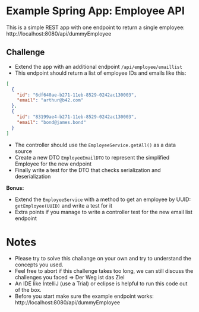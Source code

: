 # Example Spring App: Employee API

This is a simple REST app with one endpoint to return a single employee: http://localhost:8080/api/dummyEmployee

## Challenge

- Extend the app with an additional endpoint `/api/employee/emaillist`
- This endpoint should return a list of employee IDs and emails like this:
```JSON
[
  {
    "id": "6df640ae-b271-11eb-8529-0242ac130003",
    "email": "arthur@b42.com"
  },
  {
    "id": "83199ae4-b271-11eb-8529-0242ac130003",
    "email": "bond@james.bond"
  }
]
```
- The controller should use the `EmployeeService.getAll()` as a data source
- Create a new DTO `EmployeeEmailDTO` to represent the simplified Employee for the new endpoint
- Finally write a test for the DTO that checks serialization and deserialization

**Bonus:**
- Extend the `EmployeeService` with a method to get an employee by UUID: `getEmployee(UUID)` and write a test for it
- Extra points if you manage to write a controller test for the new email list endpoint


# Notes

- Please try to solve this challange on your own and try to understand the concepts you used.
- Feel free to abort if this challenge takes too long, we can still discuss the challenges you faced => Der Weg ist das Ziel
- An IDE like IntelliJ (use a Trial) or eclipse is helpful to run this code out of the box.
- Before you start make sure the example endpoint works: http://localhost:8080/api/dummyEmployee 


